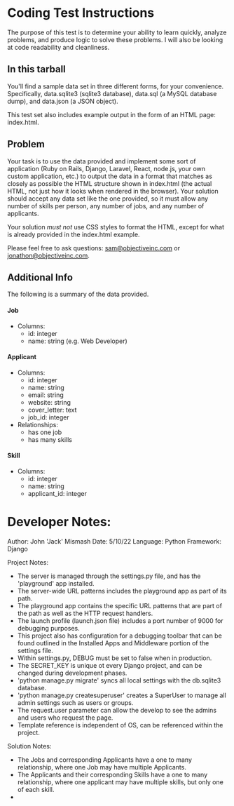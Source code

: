 Coding Test Instructions
========================

The purpose of this test is to determine your ability to learn quickly, analyze
problems, and produce logic to solve these problems. I will also be looking at
code readability and cleanliness.

In this tarball
---------------

You'll find a sample data set in three different forms, for your convenience.
Specifically, data.sqlite3 (sqlite3 database), data.sql (a MySQL database dump),
and data.json (a JSON object).

This test set also includes example output in the form of an HTML page:
index.html.

Problem
-------

Your task is to use the data provided and implement some sort of application
(Ruby on Rails, Django, Laravel, React, node.js, your own custom application,
etc.) to output the data in a format that matches as closely as possible the
HTML structure shown in index.html (the actual HTML, not just how it looks
when rendered in the browser). Your solution should accept any data set like
the one provided, so it must allow any number of skills per person, any number
of jobs, and any number of applicants.

Your solution *must not* use CSS styles
to format the HTML, except for what is already provided in the index.html
example.

Please feel free to ask questions: sam@objectiveinc.com or jonathon@objectiveinc.com.

Additional Info
---------------

The following is a summary of the data provided.

#### Job

* Columns:
  * id: integer
  * name: string (e.g. Web Developer)

#### Applicant

* Columns:
  * id: integer
  * name: string
  * email: string
  * website: string
  * cover_letter: text
  * job_id: integer
* Relationships:
  * has one job
  * has many skills

#### Skill

* Columns:
  * id: integer
  * name: string
  * applicant_id: integer


Developer Notes:
================
Author: John 'Jack' Mismash
Date: 5/10/22
Language: Python
Framework: Django

Project Notes:
- The server is managed through the settings.py file, and has the 'playground' app installed.
- The server-wide URL patterns includes the playground app as part of its path.
- The playground app contains the specific URL patterns that are part of the path as well as the HTTP request handlers.
- The launch profile (launch.json file) includes a port number of 9000 for debugging purposes.
- This project also has configuration for a debugging toolbar that can be found outlined in the Installed Apps and Middleware portion of the settings file.
- Within settings.py, DEBUG must be set to false when in production.
- The SECRET_KEY is unique ot every Django project, and can be changed during development phases.
- 'python manage.py migrate' syncs all local settings with the db.sqlite3 database.
- 'python manage.py createsuperuser' creates a SuperUser to manage all admin settings such as users or groups.
- The request.user parameter can allow the develop to see the admins and users who request the page.
- Template reference is independent of OS, can be referenced within the project.

Solution Notes:
- The Jobs and corresponding Applicants have a one to many relationship, where one Job may have multiple Applicants.
- The Applicants and their corresponding Skills have a one to many relationship, where one applicant may have multiple skills, but only one of each skill.
-